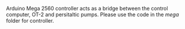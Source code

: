 Arduino Mega 2560 controller acts as a bridge between the control computer, OT-2 and persitaltic pumps. Please use the code in the *mega* folder for controller.
